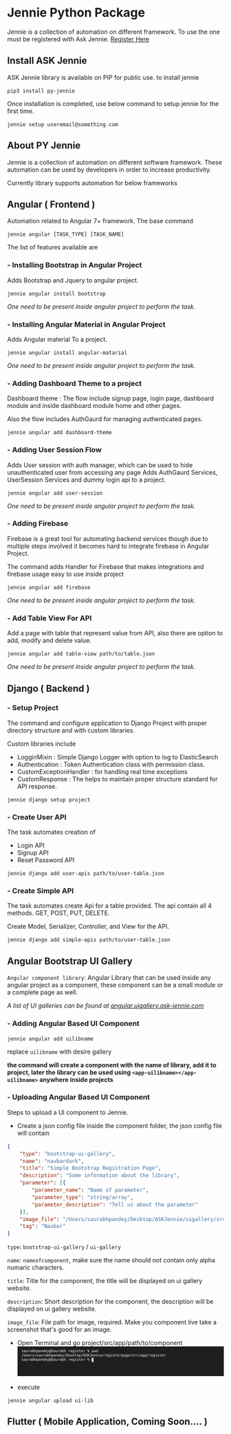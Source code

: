 # Jennie Python Package
Jennie is a collection of automation on different framework. To use the one must be registered with Ask Jennie. [Register Here](https://dashboard.ask-jennie.com)

## Install ASK Jennie
ASK Jennie library is available on PIP for public use. to install jennie 
```shell script
pip3 install py-jennie
```
Once installation is completed, use below command to setup jennie for the first time.
```shell script
jennie setup useremail@something.com 
```

## About PY Jennie
Jennie is a collection of automation on different software framework. These automation can be used by developers in order to increase productivity.

Currently library supports automation for below frameworks  

##  Angular ( Frontend )

Automation related to Angular 7+ framework. The base command 

```shell script
jennie angular [TASK_TYPE] [TASK_NAME]
```

The list of features available are

### -  Installing Bootstrap in Angular Project

Adds Bootstrap and Jquery to angular project. 

```shell script
jennie angular install bootstrap
```
        
*One need to be present inside angular project to perform the task.*

### -  Installing Angular Material in Angular Project

Adds Angular material To a project. 

```shell script
jennie angular install angular-matarial
```
        
*One need to be present inside angular project to perform the task.*

### -  Adding Dashboard Theme to a project

Dashboard theme : The flow include signup page, login page, dashboard module and inside dashboard module home and other pages.

Also the flow includes AuthGaurd for managing authenticated pages.


```shell script
jennie angular add dashboard-theme
```

### -  Adding User Session Flow

Adds User session with auth manager, which can be used to hide unauthenticated user from accessing any page
Adds AuthGaurd Services, UserSession Services and dummy login api to a project.

```shell script
jennie angular add user-session
```
 
*One need to be present inside angular project to perform the task.*
   
### -  Adding Firebase

Firebase is a great tool for automating backend services though due to multiple steps involved it becomes hard to integrate firebase in Angular Project. 

The command adds Handler for Firebase that makes integrations and firebase usage easy to use inside project

```shell script
jennie angular add firebase
```
 
*One need to be present inside angular project to perform the task.*

### -  Add Table View For API

Add a page with table that represent value from API, also there are option to add, modify and delete value.

```shell script
jennie angular add table-view path/to/table.json
```
 
*One need to be present inside angular project to perform the task.*
      
## Django ( Backend )

### - Setup Project

The command and configure application to Django Project with proper directory structure and with custom libraries.

Custom libraries include

- LogginMixin : Simple Django Logger with option to log to ElasticSearch
- Authentication : Token Authentication class with permission class.
- CustomExceptionHandler : for handling real time exceptions
- CustomResponse : The helps to maintain proper structure standard for API response. 

```shell script
jennie django setup project
```

### -  Create User API

The task automates creation of 

- Login API
- Signup API
- Reset Password API

```shell script
jennie django add user-apis path/to/user-table.json
```

### -  Create Simple API

The task automates create Api for a table provided. The api contain all 4 methods. GET, POST, PUT, DELETE.

Create Model, Serializer, Controller, and View for the API.
 
```shell script
jennie django add simple-apis path/to/user-table.json
```

## Angular Bootstrap UI Gallery

`Angular component library`: Angular Library that can be used inside any angular project as a component, these component can be a small module or a complete page as well.

*A list of UI galleries can be found at [angular.uigallery.ask-jennie.com](https://angular.uigallery.ask-jennie.com/)*

### -  Adding Angular Based UI Component

```shell
jennie angular add uilibname
```
        
replace `uilibname` with desire gallery        
        
**the command will create a component with the name of library, add it to project, later the library can be used using `<app-uilibname></app-uilibname>` anywhere inside projects**

### -  Uploading Angular Based UI Component
Steps to upload a UI component to Jennie.

- Create a json config file inside the component folder, the json config file will contain
```json
{
    "type": "bootstrap-ui-gallery",
    "name": "navbardark",
    "title": "Simple Bootstrap Registration Page",
    "description": "Some information about the library",
    "parameter": [{
        "parameter_name": "Name of parameter",
        "parameter_type": "string/array",
        "parameter_description": "Tell us about the parameter"
    }],
    "image_file": "/Users/saurabhpandey/Desktop/ASKJennie/uigallery/src/assets/navbar-dark.png",
    "tag": "Navbar"
}
```
`type`: `bootstrap-ui-gallery` / `ui-gallery`

`name`: `nameofcomponent`, make sure the name should not contain only alpha numaric characters.

`title`: Title for the component, the title will be displayed on ui gallery website.

`description`: Short description for the component, the description will be displayed on ui gallery website.

`image_file`: File path for image, required. Make you component live take a screenshot that's good for an image.

- Open Terminal and go project/src/app/path/to/component 
![GoToTerminal](images/go_to_project_component.png)

- execute
```shell
jennie angular upload ui-lib
```

## Flutter ( Mobile Application, Coming Soon.... ) 
